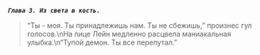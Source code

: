 <i><b><code>Глава 3. Из света в кость.</code></b></i>

<blockquote>“Ты - моя. Ты принадлежишь нам. Ты не сбежишь,” произнес гул голосов.\nНа лице Лейн медленно расцвела маниакальная улыбка.\n“Тупой демон. Ты все перепутал.”</blockquote>
